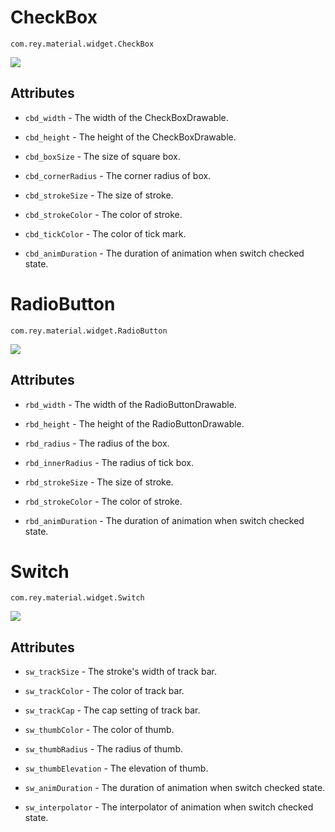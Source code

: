 CheckBox
=====================
  `com.rey.material.widget.CheckBox`

![](https://github.com/rey5137/Material/raw/master/image/cb.gif)  


Attributes
------------

* `cbd_width` - The width of the CheckBoxDrawable.

* `cbd_height` - The height of the CheckBoxDrawable.

* `cbd_boxSize` - The size of square box.

* `cbd_cornerRadius` - The corner radius of box.

* `cbd_strokeSize` - The size of stroke.

* `cbd_strokeColor` - The color of stroke.

* `cbd_tickColor` - The color of tick mark.

* `cbd_animDuration` - The duration of animation when switch checked state.

RadioButton
=====================
  `com.rey.material.widget.RadioButton`

![](https://github.com/rey5137/Material/raw/master/image/rb.gif)  


Attributes
------------

* `rbd_width` - The width of the RadioButtonDrawable.

* `rbd_height` - The height of the RadioButtonDrawable.

* `rbd_radius` - The radius of the box.

* `rbd_innerRadius` - The radius of tick box.

* `rbd_strokeSize` - The size of stroke.

* `rbd_strokeColor` - The color of stroke.

* `rbd_animDuration` - The duration of animation when switch checked state.

Switch
=====================
  `com.rey.material.widget.Switch`

![](https://github.com/rey5137/Material/raw/master/image/switch.gif)  


Attributes
------------

* `sw_trackSize` - The stroke's width of track bar.

* `sw_trackColor` - The color of track bar.

* `sw_trackCap` - The cap setting of track bar.

* `sw_thumbColor` - The color of thumb.

* `sw_thumbRadius` - The radius of thumb.

* `sw_thumbElevation` - The elevation of thumb.

* `sw_animDuration` - The duration of animation when switch checked state.

* `sw_interpolator` - The interpolator of animation when switch checked state.